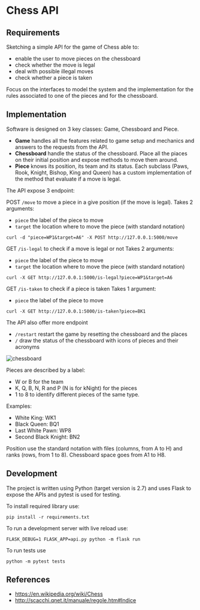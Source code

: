 # Chess API

## Requirements

Sketching a simple API for the game of Chess able to:

- enable the user to move pieces on the chessboard
- check whether the move is legal
- deal with possible illegal moves
- check whether a piece is taken

Focus on the interfaces to model the system and the implementation for the rules associated to one of the pieces and for the chessboard. 

## Implementation

Software is designed on 3 key classes: Game, Chessboard and Piece.

- **Game** handles all the features related to game setup and mechanics and answers to the requests from the API.
- **Chessboard** handle the status of the chessboard. Place all the piaces on their initial position and expose methods to move them around.
- **Piece** knows its position, its team and its status. Each subclass (Paws, Rook, Knight, Bishop, King and Queen) has a custom implementation of the method that evaluate if a move is legal.

The API expose 3 endpoint:

POST `/move` to move a piece in a give position (if the move is legal). 
Takes 2 arguments: 
- `piece` the label of the piece to move
- `target` the location where to move the piece (with standard notation)

```
curl -d "piece=WP1&target=A6" -X POST http://127.0.0.1:5000/move
```

GET `/is-legal` to check if a move is legal or not
Takes 2 arguments: 
- `piece` the label of the piece to move
- `target` the location where to move the piece (with standard notation)

```
curl -X GET http://127.0.0.1:5000/is-legal?piece=WP1&target=A6
```

GET `/is-taken` to check if a piece is taken
Takes 1 argument: 
- `piece` the label of the piece to move

```
curl -X GET http://127.0.0.1:5000/is-taken?piece=BK1
```

The API also offer more endpoint
- `/restart` restart the game by resetting the chessboard and the places 
- `/` draw the status of the chessboard with icons of pieces and their acronyms

![chessboard](https://user-images.githubusercontent.com/223858/44769240-45be9f80-ab64-11e8-93d3-96f516c7869b.png)

Pieces are described by a label:
- W or B for the team
- K, Q, B, N, R and P (N is for kNight) for the pieces
- 1 to 8 to identify different pieces of the same type.

Examples:
- White King: WK1
- Black Queen: BQ1
- Last White Pawn: WP8
- Second Black Knight: BN2

Position use the standard notation with files (columns, from A to H) and ranks (rows, from 1 to 8). Chessboard space goes from A1 to H8.

## Development

The project is written using Python (target version is 2.7) and uses Flask to expose the APIs and pytest is used for testing.

To install required library use:

```
pip install -r requirements.txt
```

To run a development server with live reload use:

```
FLASK_DEBUG=1 FLASK_APP=api.py python -m flask run
```

To run tests use

```
python -m pytest tests
```

## References

- https://en.wikipedia.org/wiki/Chess
- http://scacchi.qnet.it/manuale/regole.htm#Indice